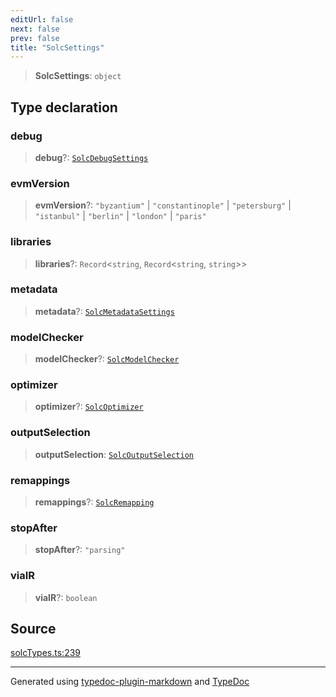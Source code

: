 ```yaml
---
editUrl: false
next: false
prev: false
title: "SolcSettings"
---
```


> **SolcSettings**: `object`

## Type declaration

### debug

> **debug**?: [`SolcDebugSettings`](/reference/tevm/solc/type-aliases/solcdebugsettings/)

### evmVersion

> **evmVersion**?: `"byzantium"` \| `"constantinople"` \| `"petersburg"` \| `"istanbul"` \| `"berlin"` \| `"london"` \| `"paris"`

### libraries

> **libraries**?: `Record`\<`string`, `Record`\<`string`, `string`\>\>

### metadata

> **metadata**?: [`SolcMetadataSettings`](/reference/tevm/solc/type-aliases/solcmetadatasettings/)

### modelChecker

> **modelChecker**?: [`SolcModelChecker`](/reference/tevm/solc/type-aliases/solcmodelchecker/)

### optimizer

> **optimizer**?: [`SolcOptimizer`](/reference/tevm/solc/type-aliases/solcoptimizer/)

### outputSelection

> **outputSelection**: [`SolcOutputSelection`](/reference/tevm/solc/type-aliases/solcoutputselection/)

### remappings

> **remappings**?: [`SolcRemapping`](/reference/tevm/solc/type-aliases/solcremapping/)

### stopAfter

> **stopAfter**?: `"parsing"`

### viaIR

> **viaIR**?: `boolean`

## Source

[solcTypes.ts:239](https://github.com/evmts/tevm-monorepo/blob/main/bundler-packages/solc/src/solcTypes.ts#L239)

***
Generated using [typedoc-plugin-markdown](https://www.npmjs.com/package/typedoc-plugin-markdown) and [TypeDoc](https://typedoc.org/)
